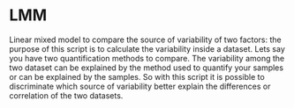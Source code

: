 # LMM
Linear mixed model to compare the source of variability of two factors:
the purpose of this script is to calculate the variability inside a dataset. Lets say you have two quantification methods to compare. The variability among the two dataset can be explained by the method used to quantify your samples or can be explained by the samples. So with this script it is possible to discriminate which source of variability better explain the differences or correlation of the two datasets.

